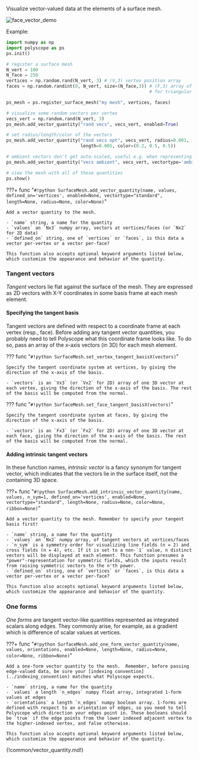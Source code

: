 Visualize vector-valued data at the elements of a surface mesh.

![face_vector_demo](../../media/face_vectors_demo.png)

Example:
```python
import numpy as np
import polyscope as ps
ps.init()

# register a surface mesh
N_vert = 100
N_face = 250
vertices = np.random.rand(N_vert, 3) # (V,3) vertex position array
faces = np.random.randint(0, N_vert, size=(N_face,3)) # (F,3) array of indices 
                                                      # for triangular faces

ps_mesh = ps.register_surface_mesh("my mesh", vertices, faces)

# visualize some random vectors per vertex
vecs_vert = np.random.rand(N_vert, 3)
ps_mesh.add_vector_quantity("rand vecs", vecs_vert, enabled=True)

# set radius/length/color of the vectors
ps_mesh.add_vector_quantity("rand vecs opt", vecs_vert, radius=0.001, 
                            length=0.005, color=(0.2, 0.5, 0.5))

# ambient vectors don't get auto-scaled, useful e.g. when representing offsets in 3D space
ps_mesh.add_vector_quantity("vecs ambient", vecs_vert, vectortype='ambient')

# view the mesh with all of these quantities
ps.show() 
```

???+ func "`#!python SurfaceMesh.add_vector_quantity(name, values, defined_on='vertices', enabled=None, vectortype="standard", length=None, radius=None, color=None)`"

    Add a vector quantity to the mesh.

    - `name` string, a name for the quantity
    - `values` an `Nx3` numpy array, vectors at vertices/faces (or `Nx2` for 2D data)
    - `defined_on` string, one of `vertices` or `faces`, is this data a vector per-vertex or a vector per-face?
    
    This function also accepts optional keyword arguments listed below, which customize the appearance and behavior of the quantity.


### Tangent vectors

_Tangent_ vectors lie flat against the surface of the mesh. They are expressed as 2D vectors with X-Y coordinates in some basis frame at each mesh element.


#### Specifying the tangent basis

Tangent vectors are defined with respect to a coordinate frame at each vertex (resp., face). Before adding any tangent vector quantities, you probably need to tell Polyscope what this coordinate frame looks like. To do so, pass an array of the x-axis vectors (in 3D) for each mesh element.

??? func "`#!python SurfaceMesh.set_vertex_tangent_basisX(vectors)`"

    Specify the tangent coordinate system at vertices, by giving the direction of the x-axis of the basis.

    - `vectors` is an `Vx3` (or `Vx2` for 2D) array of one 3D vector at each vertex, giving the direction of the x-axis of the basis. The rest of the basis will be computed from the normal.

??? func "`#!python SurfaceMesh.set_face_tangent_basisX(vectors)`"

    Specify the tangent coordinate system at faces, by giving the direction of the x-axis of the basis.

    - `vectors` is an `Fx3` (or `Fx2` for 2D) array of one 3D vector at each face, giving the direction of the x-axis of the basis. The rest of the basis will be computed from the normal.


#### Adding intrinsic tangent vectors

In these function names, _intrinsic vector_ is a fancy synonym for tangent vector, which indicates that the vectors lie in the surface itself, not the containing 3D space.

???+ func "`#!python SurfaceMesh.add_intrinsic_vector_quantity(name, values, n_sym=1, defined_on='vertices', enabled=None, vectortype="standard", length=None, radius=None, color=None, ribbon=None)`"

    Add a vector quantity to the mesh. Remember to specify your tangent basis first!

    - `name` string, a name for the quantity
    - `values` an `Nx2` numpy array, of tangent vectors at vertices/faces
    - `n_sym` is a symmetry order for visualizing line fields (n = 2) and cross fields (n = 4), etc. If it is set to a non-`1` value, n distinct vectors will be displayed at each element. This function presumes a "power"-representation for symmetric fields, which the inputs result from raising symmetric vectors to the n'th power.
    - `defined_on` string, one of `vertices` or `faces`, is this data a vector per-vertex or a vector per-face?
    
    This function also accepts optional keyword arguments listed below, which customize the appearance and behavior of the quantity.
    

### One forms

_One forms_ are tangent vector-like quantities represented as integrated scalars along edges. They commonly arise, for example, as a gradient which is difference of scalar values at vertices.


???+ func "`#!python SurfaceMesh.add_one_form_vector_quantity(name, values, orientations, enabled=None, length=None, radius=None, color=None, ribbon=None)`"

    Add a one-form vector quantity to the mesh.  Remember, before passing edge-valued data, be sure your [indexing convention](../indexing_convention) matches what Polyscope expects.

    - `name` string, a name for the quantity
    - `values` a length `n_edges` numpy float array, integrated 1-form values at edges
    - `orientations` a length `n_edges` numpy boolean array. 1-forms are defined with respect to an orientation of edges, so you need to tell Polyscope which direction your edges point in. These booleans should be `true` if the edge points from the lower indexed adjacent vertex to the higher-indexed vertex, and false otherwise.
    
    This function also accepts optional keyword arguments listed below, which customize the appearance and behavior of the quantity.
   

{!common/vector_quantity.md!}
